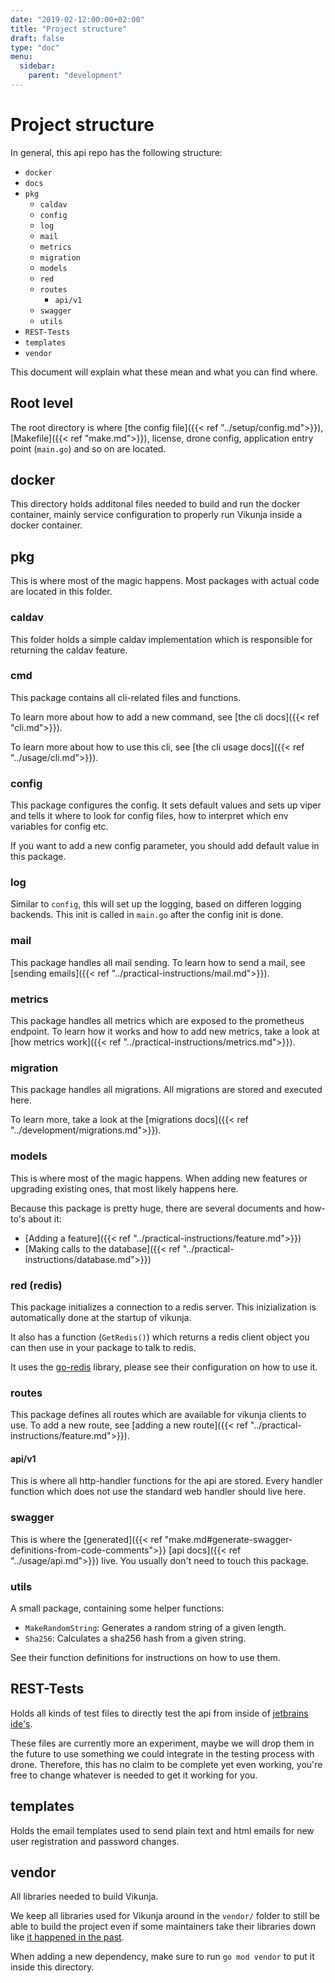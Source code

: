```yaml
---
date: "2019-02-12:00:00+02:00"
title: "Project structure"
draft: false
type: "doc"
menu:
  sidebar:
    parent: "development"
---
```


# Project structure

In general, this api repo has the following structure:

* `docker`
* `docs`
* `pkg`
  * `caldav`
  * `config`
  * `log`
  * `mail`
  * `metrics`
  * `migration`
  * `models`
  * `red`
  * `routes`
    * `api/v1`
  * `swagger`
  * `utils`
* `REST-Tests`
* `templates`
* `vendor`

This document will explain what these mean and what you can find where.

## Root level

The root directory is where [the config file]({{< ref "../setup/config.md">}}), [Makefile]({{< ref "make.md">}}), license, drone config, 
application entry point (`main.go`) and so on are located.

## docker

This directory holds additonal files needed to build and run the docker container, mainly service configuration to properly run Vikunja inside a docker 
container.

## pkg

This is where most of the magic happens. Most packages with actual code are located in this folder.

### caldav

This folder holds a simple caldav implementation which is responsible for returning the caldav feature.

### cmd

This package contains all cli-related files and functions.

To learn more about how to add a new command, see [the cli docs]({{< ref "cli.md">}}).

To learn more about how to use this cli, see [the cli usage docs]({{< ref "../usage/cli.md">}}).

### config

This package configures the config. It sets default values and sets up viper and tells it where to look for config files, 
how to interpret which env variables for config etc.

If you want to add a new config parameter, you should add default value in this package.

### log

Similar to `config`, this will set up the logging, based on differen logging backends.
This init is called in `main.go` after the config init is done.

### mail

This package handles all mail sending. To learn how to send a mail, see [sending emails]({{< ref "../practical-instructions/mail.md">}}).

### metrics

This package handles all metrics which are exposed to the prometheus endpoint.
To learn how it works and how to add new metrics, take a look at [how metrics work]({{< ref "../practical-instructions/metrics.md">}}).

### migration

This package handles all migrations.
All migrations are stored and executed here.

To learn more, take a look at the [migrations docs]({{< ref "../development/migrations.md">}}).

### models

This is where most of the magic happens.
When adding new features or upgrading existing ones, that most likely happens here.

Because this package is pretty huge, there are several documents and how-to's about it:

* [Adding a feature]({{< ref "../practical-instructions/feature.md">}})
* [Making calls to the database]({{< ref "../practical-instructions/database.md">}})

### red (redis)

This package initializes a connection to a redis server.
This inizialization is automatically done at the startup of vikunja.

It also has a function (`GetRedis()`) which returns a redis client object you can then use in your package 
to talk to redis.

It uses the [go-redis](https://github.com/go-redis/redis) library, please see their configuration on how to use it.

### routes

This package defines all routes which are available for vikunja clients to use.
To add a new route, see [adding a new route]({{< ref "../practical-instructions/feature.md">}}).

#### api/v1

This is where all http-handler functions for the api are stored. 
Every handler function which does not use the standard web handler should live here.

### swagger

This is where the [generated]({{< ref "make.md#generate-swagger-definitions-from-code-comments">}} [api docs]({{< ref "../usage/api.md">}}) live. 
You usually don't need to touch this package.

### utils

A small package, containing some helper functions:

* `MakeRandomString`: Generates a random string of a given length.
* `Sha256`: Calculates a sha256 hash from a given string.

See their function definitions for instructions on how to use them. 

## REST-Tests

Holds all kinds of test files to directly test the api from inside of [jetbrains ide's](https://www.jetbrains.com/help/idea/http-client-in-product-code-editor.html).

These files are currently more an experiment, maybe we will drop them in the future to use something we could integrate in the testing process with drone.
Therefore, this has no claim to be complete yet even working, you're free to change whatever is needed to get it working for you.

## templates

Holds the email templates used to send plain text and html emails for new user registration and password changes.

## vendor

All libraries needed to build Vikunja. 

We keep all libraries used for Vikunja around in the `vendor/` folder to still be able to build the project even if
some maintainers take their libraries down like [it happened in the past](https://github.com/jteeuwen/go-bindata/issues/5).

When adding a new  dependency, make sure to run `go mod vendor` to put it inside this directory.
